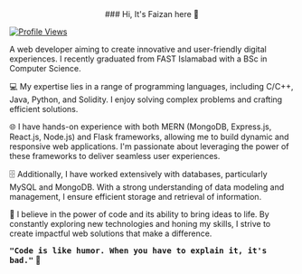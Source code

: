 <div align="center">
### Hi, It's Faizan here 👋
</div>

[![Profile Views](https://komarev.com/ghpvc/?username=faizanulhassan32&color=brightgreen)](https://github.com/faizanulhassan32)

A web developer aiming to create innovative and user-friendly digital experiences. I recently graduated from FAST Islamabad with a BSc in Computer Science.

💻 My expertise lies in a range of programming languages, including C/C++, Java, Python, and Solidity. I enjoy solving complex problems and crafting efficient solutions.

🌐 I have hands-on experience with both MERN (MongoDB, Express.js, React.js, Node.js) and Flask frameworks, allowing me to build dynamic and responsive web applications. I'm passionate about leveraging the power of these frameworks to deliver seamless user experiences.

🗄️ Additionally, I have worked extensively with databases, particularly MySQL and MongoDB. With a strong understanding of data modeling and management, I ensure efficient storage and retrieval of information.

🔨 I believe in the power of code and its ability to bring ideas to life. By constantly exploring new technologies and honing my skills, I strive to create impactful web solutions that make a difference.

<kbd><b>"Code is like humor. When you have to explain it, it's bad."</b></kbd> 👋
